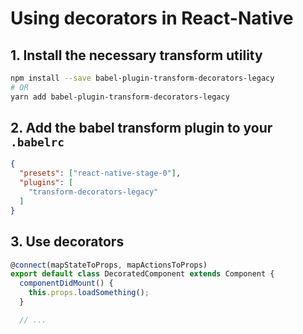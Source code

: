 # Using decorators in React-Native

## 1. Install the necessary transform utility

```sh
npm install --save babel-plugin-transform-decorators-legacy
# OR
yarn add babel-plugin-transform-decorators-legacy
```

## 2. Add the babel transform plugin to your `.babelrc`

```json
{
  "presets": ["react-native-stage-0"],
  "plugins": [
    "transform-decorators-legacy"
  ]
}
```

## 3. Use decorators

```js
@connect(mapStateToProps, mapActionsToProps)
export default class DecoratedComponent extends Component {
  componentDidMount() {
    this.props.loadSomething();
  }

  // ...
```
